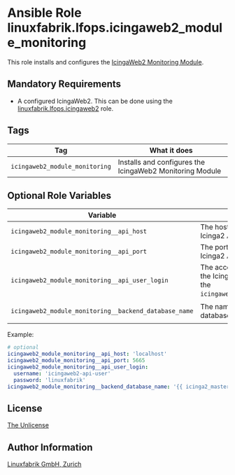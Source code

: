 # Ansible Role linuxfabrik.lfops.icingaweb2_module_monitoring

This role installs and configures the [IcingaWeb2 Monitoring Module](https://icinga.com/docs/icinga-web-2/latest/modules/monitoring/doc/01-About/).


## Mandatory Requirements

* A configured IcingaWeb2. This can be done using the [linuxfabrik.lfops.icingaweb2](https://github.com/linuxfabrik/lfops/tree/main/roles/icingaweb2) role.


## Tags

| Tag                            | What it does                                             |
| ---                            | ------------                                             |
| `icingaweb2_module_monitoring` | Installs and configures the IcingaWeb2 Monitoring Module |


## Optional Role Variables

| Variable                                              | Description                                                                              | Default Value                           |
| --------                                              | -----------                                                                              | -------------                           |
| `icingaweb2_module_monitoring__api_host`              | The host for accessing the Icinga2 API.                                                  | `'localhost'`                           |
| `icingaweb2_module_monitoring__api_port`              | The port for accessing the Icinga2 API.                                                  | `5665`                                  |
| `icingaweb2_module_monitoring__api_user_login`        | The account for accessing the Icinga2 API. Defaults to the `icingaweb2__api_user_login`. | `'{{ icingaweb2__api_user_login }}'`    |
| `icingaweb2_module_monitoring__backend_database_name` | The name of the Icinga2 ido database.                                                    | `'{{ icinga2_master__database_name }}'` |

Example:
```yaml
# optional
icingaweb2_module_monitoring__api_host: 'localhost'
icingaweb2_module_monitoring__api_port: 5665
icingaweb2_module_monitoring__api_user_login:
  username: 'icingaweb2-api-user'
  password: 'linuxfabrik'
icingaweb2_module_monitoring__backend_database_name: '{{ icinga2_master__database_name }}'
```


## License

[The Unlicense](https://unlicense.org/)


## Author Information

[Linuxfabrik GmbH, Zurich](https://www.linuxfabrik.ch)
